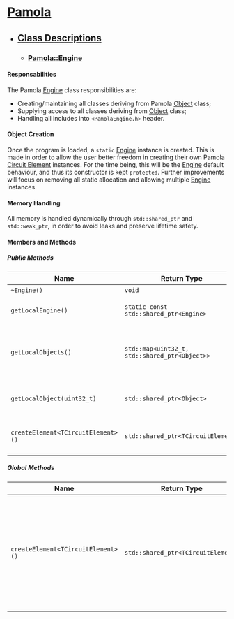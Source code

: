 
[Eng]: ../../PamolaProject/PamolaProject/PamolaEngine.h
[Obj]: ../../PamolaProject/PamolaProject/PamolaObject.h
[Cir]: ../../PamolaProject/PamolaProject/Circuit.h   
[Ter]: ../../PamolaProject/PamolaProject/CircuitTerminal.h
[TerCpp]: ../../PamolaProject/PamolaProject/CircuitTerminal.cpp
[Nod]: ../../PamolaProject/PamolaProject/CircuitNode.h
[Ele]: ../../PamolaProject/PamolaProject/CircuitElement.h

# [Pamola](../README.md)
- ## [Class Descriptions](README.md)

  - ### [Pamola::Engine][Eng]

#### Responsabilities

The Pamola [Engine][Eng] class responsibilities are:
- Creating/maintaining all classes deriving from Pamola [Object][Obj] class;
- Supplying access to all classes deriving from [Object][Obj] class;
- Handling all includes into ``<PamolaEngine.h>`` header.

#### Object Creation

Once the program is loaded, a ``static`` [Engine][Eng]  instance is created. This is made in order to allow the user better freedom in creating their own Pamola [Circuit Element][Ele] instances. For the time being, this will be the [Engine][Eng] default behaviour, and thus its constructor is kept ``protected``. Further improvements will focus on removing all static allocation and allowing multiple [Engine][Eng] instances.

#### Memory Handling

All memory is handled dynamically through ``std::shared_ptr`` and ``std::weak_ptr``, in order to avoid leaks and preserve lifetime safety.

#### Members and Methods

##### Public Methods

| Name                                 | Return Type                                     | Description                                                                                      |
|--------------------------------------|-------------------------------------------------|--------------------------------------------------------------------------------------------------|
| ``~Engine()``                        | ``void``                                        | Public destructor                                                                                |
| ``getLocalEngine()``                 | ``static const std::shared_ptr<Engine>``        | Return a reference to the singleton [Engine][Eng]                                                |
| ``getLocalObjects()``                | ``std::map<uint32_t, std::shared_ptr<Object>>`` | Return a map containing ``std::shared_ptr``'s to all objects being managed by this [Engine][Eng] |
| ``getLocalObject(uint32_t)``         | ``std::shared_ptr<Object>``                     | Return a reference to [Object][Obj] based on its Id                                              |
| ``createElement<TCircuitElement>()`` | ``std::shared_ptr<TCircuitElement>``           | Creates a new instance of class deriving from [Circuit Element][Ele]                             |

##### Global Methods

| Name                                 | Return Type                           | Description                                                                                                                                                                         |
|--------------------------------------|---------------------------------------|-------------------------------------------------------------------------------------------------------------------------------------------------------------------------------------|
| ``createElement<TCircuitElement>()`` | ``std::shared_ptr<TCircuitElement>`` | Global method that access the [Engine][Eng] singleton's createElement() method. This global method intended use is to simplify the access to the [Engine][Eng] singleton instance.  |
